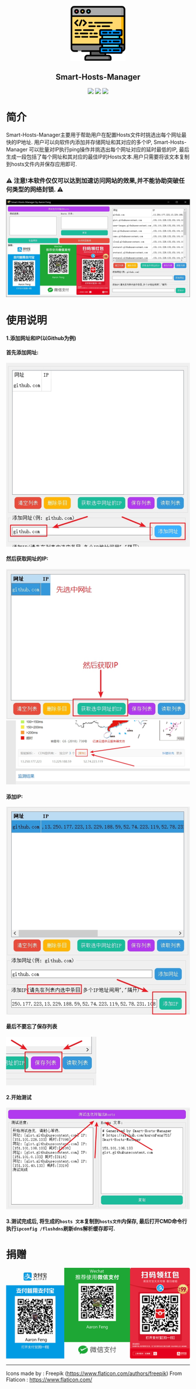 <p align="center">
<img src="/SRC/Smart-Hosts-Manager/icon/icon_main.png" height="150">
</p>

<h2 align="center"> Smart-Hosts-Manager </h2>

<p align="center">
<img src="https://img.shields.io/github/v/release/AaronFeng753/Smart-Hosts-Manager">
<img src="https://img.shields.io/badge/support-Windows-blue?logo=Windows">
<img src="https://img.shields.io/github/license/AaronFeng753/Smart-Hosts-Manager">
</p>

# 简介
Smart-Hosts-Manager主要用于帮助用户在配置Hosts文件时挑选出每个网址最快的IP地址.
用户可以向软件内添加并存储网址和其对应的多个IP, Smart-Hosts-Manager 可以批量对IP执行ping操作并挑选出每个网址对应的延时最低的IP, 最后生成一段包括了每个网址和其对应的最佳IP的Hosts文本.用户只需要将该文本复制到hosts文件内并保存应用即可.

### ⚠ 注意!本软件仅仅可以达到加速访问网站的效果,并不能协助突破任何类型的网络封锁. ⚠

![mainwindow](/Screenshots/mainwindow.jpg)

# 使用说明
#### 1.添加网址和IP(以Github为例)

#### 首先添加网址:
![AddWebSite](/Screenshots/AddWebSite.jpg)
#### 然后获取网址的IP:
![GetIP](/Screenshots/GetIP.jpg)
![CopyIP](/Screenshots/CopyIP.jpg)
#### 添加IP:
![AddIP](/Screenshots/AddIP.jpg)
#### 最后不要忘了保存列表
![SaveList](/Screenshots/SaveList.jpg)
#### 2.开始测试
![StartTest](/Screenshots/StartTest.jpg)
#### 3.测试完成后, 将生成的`hosts 文本`复制到`hosts文件`内保存, 最后打开CMD命令行执行`ipconfig /flushdns`刷新dns解析缓存即可.

# 捐赠
![donate](/Donate_QRCode.jpg)

---

Icons made by : Freepik (https://www.flaticon.com/authors/freepik) From Flaticon : https://www.flaticon.com/
